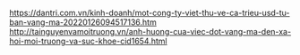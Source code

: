
https://dantri.com.vn/kinh-doanh/mot-cong-ty-viet-thu-ve-ca-trieu-usd-tu-ban-vang-ma-20220126094517136.htm
http://tainguyenvamoitruong.vn/anh-huong-cua-viec-dot-vang-ma-den-xa-hoi-moi-truong-va-suc-khoe-cid1654.html
